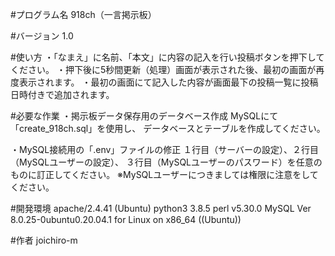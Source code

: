 #プログラム名
918ch（一言掲示板）

#バージョン
1.0

#使い方
・「なまえ」に名前、「本文」に内容の記入を行い投稿ボタンを押下してください。
・押下後に5秒間更新（処理）画面が表示された後、最初の画面が再度表示されます。
・最初の画面にて記入した内容が画面最下の投稿一覧に投稿日時付きで追加されます。

#必要な作業
・掲示板データ保存用のデータベース作成
MySQLにて「create_918ch.sql」を使用し、
データベースとテーブルを作成してください。

・MySQL接続用の「.env」ファイルの修正
１行目（サーバーの設定）、２行目（MySQLユーザーの設定）、
３行目（MySQLユーザーのパスワード）を任意のものに訂正してください。
※MySQLユーザーにつきましては権限に注意をしてください。

#開発環境
apache/2.4.41 (Ubuntu)
python3 3.8.5
perl v5.30.0
MySQL Ver 8.0.25-0ubuntu0.20.04.1 for Linux on x86_64 ((Ubuntu))

#作者
joichiro-m
